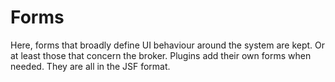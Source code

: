 # Forms

Here, forms that broadly define UI behaviour around the system are kept. 
Or at least those that concern the broker. 
Plugins add their own forms when needed.
They are all in the JSF format.